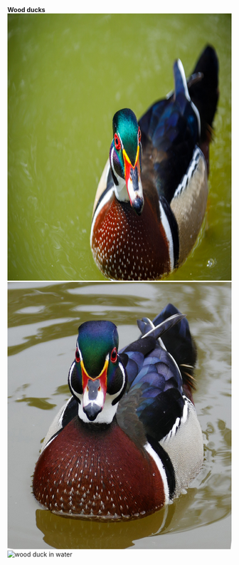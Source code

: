 <head><b>Wood ducks</b></head>
<img src="wood-duck-16633298487EQ.jpg" alt="male wood duck" width="600" height="600">
<img src="wood-duck.jpg" alt="wood ducks swimming"width="600" height="600">
<img src="American_Wood_Duck.jpg" alt="wood duck in water"width="600" height="600">
